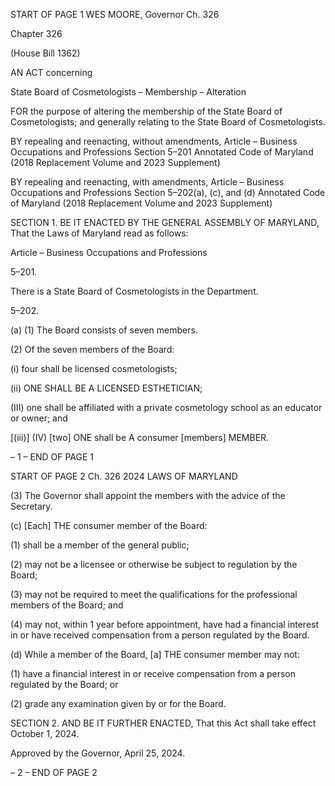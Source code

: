START OF PAGE 1
WES MOORE, Governor Ch. 326

Chapter 326

(House Bill 1362)

AN ACT concerning

State Board of Cosmetologists – Membership – Alteration

FOR the purpose of altering the membership of the State Board of Cosmetologists; and
generally relating to the State Board of Cosmetologists.

BY repealing and reenacting, without amendments,
Article – Business Occupations and Professions
Section 5–201
Annotated Code of Maryland
(2018 Replacement Volume and 2023 Supplement)

BY repealing and reenacting, with amendments,
Article – Business Occupations and Professions
Section 5–202(a), (c), and (d)
Annotated Code of Maryland
(2018 Replacement Volume and 2023 Supplement)

SECTION 1. BE IT ENACTED BY THE GENERAL ASSEMBLY OF MARYLAND,
That the Laws of Maryland read as follows:

Article – Business Occupations and Professions

5–201.

There is a State Board of Cosmetologists in the Department.

5–202.

(a) (1) The Board consists of seven members.

(2) Of the seven members of the Board:

(i) four shall be licensed cosmetologists;

(ii) ONE SHALL BE A LICENSED ESTHETICIAN;

(III) one shall be affiliated with a private cosmetology school as an
educator or owner; and

[(iii)] (IV) [two] ONE shall be A consumer [members] MEMBER.

– 1 –
END OF PAGE 1

START OF PAGE 2
Ch. 326 2024 LAWS OF MARYLAND

(3) The Governor shall appoint the members with the advice of the
Secretary.

(c) [Each] THE consumer member of the Board:

(1) shall be a member of the general public;

(2) may not be a licensee or otherwise be subject to regulation by the Board;

(3) may not be required to meet the qualifications for the professional
members of the Board; and

(4) may not, within 1 year before appointment, have had a financial
interest in or have received compensation from a person regulated by the Board.

(d) While a member of the Board, [a] THE consumer member may not:

(1) have a financial interest in or receive compensation from a person
regulated by the Board; or

(2) grade any examination given by or for the Board.

SECTION 2. AND BE IT FURTHER ENACTED, That this Act shall take effect
October 1, 2024.

Approved by the Governor, April 25, 2024.

– 2 –
END OF PAGE 2